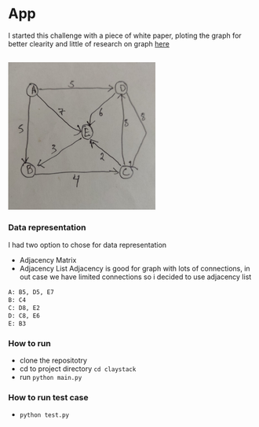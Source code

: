 # App
I started this challenge with a piece of white paper, ploting the graph for better clearity and little of research on graph [here](https://www.vogella.com/tutorials/JavaAlgorithmsDijkstra/article.html)
##
<img src="https://github.com/benai9916/full_stack/blob/main/claystack/assets/WhatsApp%20Image%202021-11-25%20at%204.22.57%20PM.jpeg" width="300" height="300">

### Data representation
I had two option to chose for data representation
- Adjacency Matrix
- Adjacency List
Adjacency is good for graph with lots of connections, in out case we have limited connections so i decided to use adjacency list 
```
A: B5, D5, E7
B: C4
C: D8, E2
D: C8, E6
E: B3
```

### How to run
- clone the repositotry
- cd to project directory `cd claystack`
- run `python main.py`

### How to run test case
- `python test.py`
